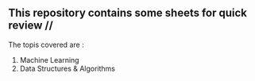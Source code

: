 ## This repository contains some sheets for quick review  //

The topis covered are :
1. Machine Learning
2. Data Structures & Algorithms
